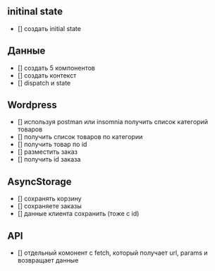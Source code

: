 
## initinal state

- [] создать initial state


## Данные

- [] создать 5 компонентов
- [] создать контекст
- [] dispatch и state


## Wordpress

- [] используя postman или insomnia получить список категорий товаров
- [] получить список товаров по категории
- [] получить товар по id
- [] разместить заказ
- [] получить id заказа

## AsyncStorage

- [] сохранять корзину
- [] сохраняете заказы
- [] данные клиента сохранить (тоже с id)

## API

- [] отдельный комонент с fetch, который получает url, params и возвращает данные


